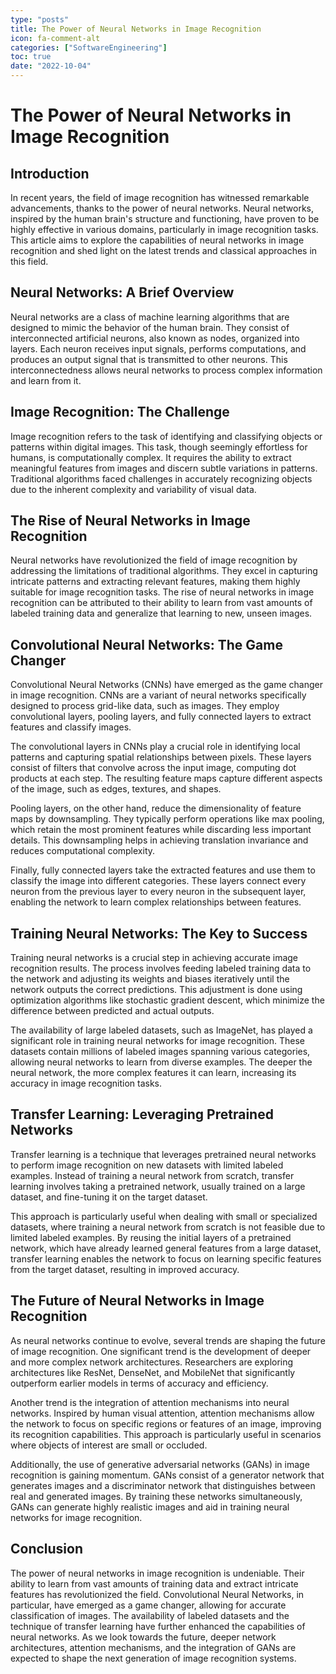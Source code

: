 ```yaml
---
type: "posts"
title: The Power of Neural Networks in Image Recognition
icon: fa-comment-alt
categories: ["SoftwareEngineering"]
toc: true
date: "2022-10-04"
---
```




# The Power of Neural Networks in Image Recognition

## Introduction

In recent years, the field of image recognition has witnessed remarkable advancements, thanks to the power of neural networks. Neural networks, inspired by the human brain's structure and functioning, have proven to be highly effective in various domains, particularly in image recognition tasks. This article aims to explore the capabilities of neural networks in image recognition and shed light on the latest trends and classical approaches in this field.

## Neural Networks: A Brief Overview

Neural networks are a class of machine learning algorithms that are designed to mimic the behavior of the human brain. They consist of interconnected artificial neurons, also known as nodes, organized into layers. Each neuron receives input signals, performs computations, and produces an output signal that is transmitted to other neurons. This interconnectedness allows neural networks to process complex information and learn from it.

## Image Recognition: The Challenge

Image recognition refers to the task of identifying and classifying objects or patterns within digital images. This task, though seemingly effortless for humans, is computationally complex. It requires the ability to extract meaningful features from images and discern subtle variations in patterns. Traditional algorithms faced challenges in accurately recognizing objects due to the inherent complexity and variability of visual data.

## The Rise of Neural Networks in Image Recognition

Neural networks have revolutionized the field of image recognition by addressing the limitations of traditional algorithms. They excel in capturing intricate patterns and extracting relevant features, making them highly suitable for image recognition tasks. The rise of neural networks in image recognition can be attributed to their ability to learn from vast amounts of labeled training data and generalize that learning to new, unseen images.

## Convolutional Neural Networks: The Game Changer

Convolutional Neural Networks (CNNs) have emerged as the game changer in image recognition. CNNs are a variant of neural networks specifically designed to process grid-like data, such as images. They employ convolutional layers, pooling layers, and fully connected layers to extract features and classify images.

The convolutional layers in CNNs play a crucial role in identifying local patterns and capturing spatial relationships between pixels. These layers consist of filters that convolve across the input image, computing dot products at each step. The resulting feature maps capture different aspects of the image, such as edges, textures, and shapes.

Pooling layers, on the other hand, reduce the dimensionality of feature maps by downsampling. They typically perform operations like max pooling, which retain the most prominent features while discarding less important details. This downsampling helps in achieving translation invariance and reduces computational complexity.

Finally, fully connected layers take the extracted features and use them to classify the image into different categories. These layers connect every neuron from the previous layer to every neuron in the subsequent layer, enabling the network to learn complex relationships between features.

## Training Neural Networks: The Key to Success

Training neural networks is a crucial step in achieving accurate image recognition results. The process involves feeding labeled training data to the network and adjusting its weights and biases iteratively until the network outputs the correct predictions. This adjustment is done using optimization algorithms like stochastic gradient descent, which minimize the difference between predicted and actual outputs.

The availability of large labeled datasets, such as ImageNet, has played a significant role in training neural networks for image recognition. These datasets contain millions of labeled images spanning various categories, allowing neural networks to learn from diverse examples. The deeper the neural network, the more complex features it can learn, increasing its accuracy in image recognition tasks.

## Transfer Learning: Leveraging Pretrained Networks

Transfer learning is a technique that leverages pretrained neural networks to perform image recognition on new datasets with limited labeled examples. Instead of training a neural network from scratch, transfer learning involves taking a pretrained network, usually trained on a large dataset, and fine-tuning it on the target dataset.

This approach is particularly useful when dealing with small or specialized datasets, where training a neural network from scratch is not feasible due to limited labeled examples. By reusing the initial layers of a pretrained network, which have already learned general features from a large dataset, transfer learning enables the network to focus on learning specific features from the target dataset, resulting in improved accuracy.

## The Future of Neural Networks in Image Recognition

As neural networks continue to evolve, several trends are shaping the future of image recognition. One significant trend is the development of deeper and more complex network architectures. Researchers are exploring architectures like ResNet, DenseNet, and MobileNet that significantly outperform earlier models in terms of accuracy and efficiency.

Another trend is the integration of attention mechanisms into neural networks. Inspired by human visual attention, attention mechanisms allow the network to focus on specific regions or features of an image, improving its recognition capabilities. This approach is particularly useful in scenarios where objects of interest are small or occluded.

Additionally, the use of generative adversarial networks (GANs) in image recognition is gaining momentum. GANs consist of a generator network that generates images and a discriminator network that distinguishes between real and generated images. By training these networks simultaneously, GANs can generate highly realistic images and aid in training neural networks for image recognition.

## Conclusion

The power of neural networks in image recognition is undeniable. Their ability to learn from vast amounts of training data and extract intricate features has revolutionized the field. Convolutional Neural Networks, in particular, have emerged as a game changer, allowing for accurate classification of images. The availability of labeled datasets and the technique of transfer learning have further enhanced the capabilities of neural networks. As we look towards the future, deeper network architectures, attention mechanisms, and the integration of GANs are expected to shape the next generation of image recognition systems.